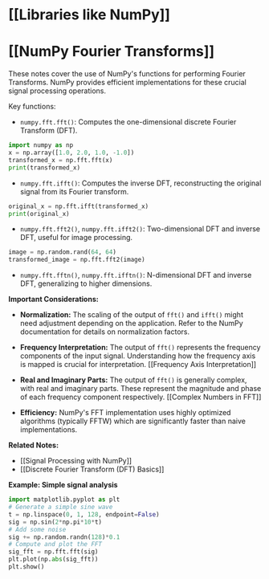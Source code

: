 # [[Libraries like NumPy]]
# [[NumPy Fourier Transforms]] 
These notes cover the use of NumPy's functions for performing Fourier Transforms.  NumPy provides efficient implementations for these crucial signal processing operations.

Key functions:

* `numpy.fft.fft()`: Computes the one-dimensional discrete Fourier Transform (DFT).
```python
import numpy as np
x = np.array([1.0, 2.0, 1.0, -1.0])
transformed_x = np.fft.fft(x)
print(transformed_x)
```

* `numpy.fft.ifft()`: Computes the inverse DFT, reconstructing the original signal from its Fourier transform.
```python
original_x = np.fft.ifft(transformed_x)
print(original_x)
```

* `numpy.fft.fft2()`, `numpy.fft.ifft2()`: Two-dimensional DFT and inverse DFT, useful for image processing.
```python
image = np.random.rand(64, 64)
transformed_image = np.fft.fft2(image)
```

* `numpy.fft.fftn()`, `numpy.fft.ifftn()`:  N-dimensional DFT and inverse DFT, generalizing to higher dimensions.


**Important Considerations:**

* **Normalization:**  The scaling of the output of `fft()` and `ifft()` might need adjustment depending on the application.  Refer to the NumPy documentation for details on normalization factors.

* **Frequency Interpretation:** The output of `fft()` represents the frequency components of the input signal.  Understanding how the frequency axis is mapped is crucial for interpretation. [[Frequency Axis Interpretation]]

* **Real and Imaginary Parts:** The output of `fft()` is generally complex, with real and imaginary parts.  These represent the magnitude and phase of each frequency component respectively. [[Complex Numbers in FFT]]

* **Efficiency:** NumPy's FFT implementation uses highly optimized algorithms (typically FFTW) which are significantly faster than naive implementations.

**Related Notes:**

* [[Signal Processing with NumPy]]
* [[Discrete Fourier Transform (DFT) Basics]]

**Example: Simple signal analysis**

```python
import matplotlib.pyplot as plt
# Generate a simple sine wave
t = np.linspace(0, 1, 128, endpoint=False)
sig = np.sin(2*np.pi*10*t)
# Add some noise
sig += np.random.randn(128)*0.1
# Compute and plot the FFT
sig_fft = np.fft.fft(sig)
plt.plot(np.abs(sig_fft))
plt.show()
```

